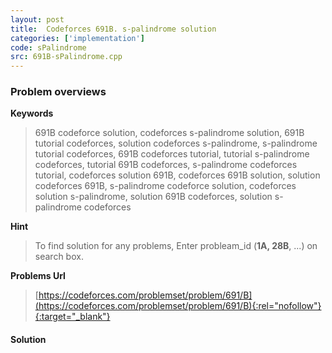 ```yaml
---
layout: post
title:  Codeforces 691B. s-palindrome solution
categories: ['implementation']
code: sPalindrome
src: 691B-sPalindrome.cpp
---
```

### **Problem overviews**

**Keywords**
> 691B codeforce solution, codeforces s-palindrome solution, 691B tutorial codeforces, solution codeforces s-palindrome, s-palindrome tutorial codeforces, 691B codeforces tutorial, tutorial s-palindrome codeforces, tutorial 691B codeforces, s-palindrome codeforces tutorial, codeforces solution 691B, codeforces 691B solution, solution codeforces 691B, s-palindrome codeforce solution, codeforces solution s-palindrome, solution 691B codeforces, solution s-palindrome codeforces

**Hint**
> To find solution for any problems, Enter probleam_id (**1A, 28B**, ...) on search box. 

**Problems Url**
> [https://codeforces.com/problemset/problem/691/B](https://codeforces.com/problemset/problem/691/B){:rel="nofollow"}{:target="_blank"}

#### **Solution**



